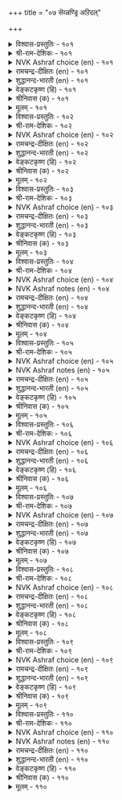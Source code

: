 +++
title = "०७ सॆय्न्नण्ड्रि अऱिदल्"

+++


<details><summary>विश्वास-प्रस्तुतिः - १०१</summary>

सॆय्यामल् सॆय्द उदविक्कु वैयगमुम्  
वानगमुम् आट्रल् अरिदु।      १०१
</details>

<details><summary>श्री-राम-देशिकः - १०१</summary>

अस्माभिरकृते साह्ये यस्तु साह्यं करोति नः ।  
लोकद्वयप्रदानेऽपि तस्य नास्ति प्रतिक्रिया ॥ १०१॥
</details>

<details><summary>NVK Ashraf choice (en) - १०१</summary>

०१०१
Neither earth nor heaven can truly repay
Spontaneous aid.
(P.S. Sundaram)
</details>

<details><summary>रामचन्द्र-दीक्षितः (en) - १०१</summary>

101\. ceyyāmal ceyta utavikku vaiyakamum  
vāṉakamum āṟṟal aritu.

101\. For the help rendered expecting no return even earth and heaven will prove no recompense.  
</details>

<details><summary>शुद्धानन्द-भारती (en) - १०१</summary>

1\. செய்யாமற் செய்த உதவிக்கு வையகமும்  
வானகமும் ஆற்ற லரிது  
Unhelped in turn good help given  
Exceeds in worth earth and heaven.         101  
</details>

<details><summary>वेङ्कटकृष्ण (हि) - १०१</summary>

101
उपकृत हुए बिना करे, यदि कोइ उपकार ।  
दे कर भू सुर-लोक भी, मुक्त न हो आभार ॥
</details>

<details><summary>श्रीनिवास (क) - १०१</summary>

101. बेरॊब्बरिन्द नमगॆ उपकारवागदिद्दरू नावु अवरिगॆ माडिद उपकारक्कॆ, भूलोकवागलि देवलोकवागली प्रतियागि बॆलॆ कट्टलु साध्यविल्ल.

</details>

<details><summary>मूलम् - १०१</summary>

सॆय्यामल् सॆय्द उदविक्कु वैयगमुम्  
वानगमुम् आट्रल् अरिदु।      १०१
</details>

<details><summary>विश्वास-प्रस्तुतिः - १०२</summary>

कालत्ति नाऱ्चॆय्द नण्ड्रि सिऱिदॆनिनुम्  
ञालत्तिन् माणप् पॆरिदु।      १०२
</details>

<details><summary>श्री-राम-देशिकः - १०२</summary>

समये रचितं साह्यं स्वल्पं स्यात् परिमाणत्ः ।  
तदेव कालमेदेन् महत् स्याद् भुवनादपि ॥ १०२॥
</details>

<details><summary>NVK Ashraf choice (en) - १०२</summary>

०१०२
A timely help, though small,
Is of greater value than all the earth.
(S.M. Diaz)
</details>

<details><summary>रामचन्द्र-दीक्षितः (en) - १०२</summary>

102\. kālattiṉāl ceyta naṉṟi ciṟitu eṉiṉum,  
ñālattiṉ māṇap peritu.

102\. A help timely, though small, transcends the world.  
</details>

<details><summary>शुद्धानन्द-भारती (en) - १०२</summary>

2\. காலத்தி னாற்செய்த நன்றி சிறிதெனினும்  
ஞாலத்தின் மாணப் பெரிது.  
A help rendered in hour of need  
Though small is greater than the world.         102  
</details>

<details><summary>वेङ्कटकृष्ण (हि) - १०२</summary>

102
अति संकट के समय पर, किया गया उपकार ।  
भू से अधिक महान है, यद्यपि अल्पाकार ॥
</details>

<details><summary>श्रीनिवास (क) - १०२</summary>

102. सकालदल्लि माडिद उपकार किरिदागिद्दरू ई लोकद विस्तारक्किन्त मिगिलागि हिरिदॆनिसिकॊळ्ळुत्तदॆ.

</details>

<details><summary>मूलम् - १०२</summary>

कालत्ति नाऱ्चॆय्द नण्ड्रि सिऱिदॆनिनुम्  
ञालत्तिन् माणप् पॆरिदु।      १०२
</details>

<details><summary>विश्वास-प्रस्तुतिः - १०३</summary>

पयन्दूक्कार् सॆय्द उदवि नयन्दूक्किन्  
नन्मै कडलिन् पॆरिदु।      १०३
</details>

<details><summary>श्री-राम-देशिकः - १०३</summary>

अनालोच्य प्रतिफलं साह्यं प्रेम्णा विनिर्मितम् ।  
विमृष्ट सत् समुद्रादप्यधिकं स्यान्न संशयः ॥ १०३॥
</details>

<details><summary>NVK Ashraf choice (en) - १०३</summary>

०१०३
The help given without weighing the return,
When weighed, outweighs the sea.
( Shuddhananda Bharatiar), (N.V.K. Ashraf)
</details>

<details><summary>रामचन्द्र-दीक्षितः (en) - १०३</summary>

103\. payaṉ tūkkār ceyta utavi nayaṉ tūkkiṉ,  
naṉmai kaṭaliṉ peritu.

103\. Help done expecting no return, if weighed will be vaster than the sea.  
</details>

<details><summary>शुद्धानन्द-भारती (en) - १०३</summary>

3\. பயன்தூக்கார் செய்த உதவி நயன்தூக்கின்  
நன்மை கடலிற் பெரிது  
Help rendered without weighing fruits  
Outweighs the sea in grand effects.         103  
</details>

<details><summary>वेङ्कटकृष्ण (हि) - १०३</summary>

103
स्वार्थरहित कृत मदद का, यदि गुण आंका जाय ।  
उदधि-बड़ाई से बड़ा, वह गुण माना जाय ॥
</details>

<details><summary>श्रीनिवास (क) - १०३</summary>

103. फलवनळॆयदॆ माडिद उपकारद भावनॆयन्नु अळॆदरॆ, अदु कडलिगिन्त हिरिदागुत्तदॆ.

</details>

<details><summary>मूलम् - १०३</summary>

पयन्दूक्कार् सॆय्द उदवि नयन्दूक्किन्  
नन्मै कडलिन् पॆरिदु।      १०३
</details>

<details><summary>विश्वास-प्रस्तुतिः - १०४</summary>

तिनैत्तुणै नण्ड्रि सॆयिनुम् पनैत्तुणैयाक्  
कॊळ्वर् पयन्दॆरि वार्।      १०४
</details>

<details><summary>श्री-राम-देशिकः - १०४</summary>

स्वल्पं यवसं साह्यं विमृश्य बहु लाभदम् ।  
तालवृक्षादपि महत् तन्मन्यन्ते नरोत्तमाः ॥ १०४॥
</details>

<details><summary>NVK Ashraf choice (en) - १०४</summary>

०१०४
To the discerning even millet of aid
Is as big as a palm tree. *
(P.S. Sundaram)
</details>

<details><summary>NVK Ashraf notes (en) - १०४</summary>

१०४. Compare with couplets ४३३ & १२८२ for the use of same similes “Millet” and “Palm tree”. “To those ashamed of wrong doings, even millet of fault is as big as a palm-tree” and “Where love is as large as a palm tree, even millet of sulk is misplaced”.
</details>

<details><summary>रामचन्द्र-दीक्षितः (en) - १०४</summary>

104\. tiṉait tuṇai naṉṟi ceyiṉum, paṉait tuṇaiyāk  
koḷvar-payaṉ terivār.

104\. Small as millet is the help given, the wise hold it as big as a palmyra fruit.  
</details>

<details><summary>शुद्धानन्द-भारती (en) - १०४</summary>

4\. தினைத்துணை நன்றி செயினும் பனைத்துணையாக்  
கொள்வர் பயன்தெரி வார்.  
Help given though millet- small  
Knowers count its good palm- tree tall.         104  
</details>

<details><summary>वेङ्कटकृष्ण (हि) - १०४</summary>

104
उपकृति तिल भर ही हुई, तो भी उसे सुजान ।  
मानें ऊँचे ताड़ सम, सुफल इसी में जान ॥
</details>

<details><summary>श्रीनिवास (क) - १०४</summary>

104. ऒन्दु सण्ण तॆनॆयष्टु उपकारवॆसगिदरू अदर फलवन्नरितवरु अदन्नु हनॆमरदष्टु दॊड्डदागि भाविसुत्तारॆ.

</details>

<details><summary>मूलम् - १०४</summary>

तिनैत्तुणै नण्ड्रि सॆयिनुम् पनैत्तुणैयाक्  
कॊळ्वर् पयन्दॆरि वार्।      १०४
</details>

<details><summary>विश्वास-प्रस्तुतिः - १०५</summary>

उदवि वरैत्तण्ड्रु उदवि उदवि  
सॆयप्पट्टार् साल्बिन् वरैत्तु।      १०५
</details>

<details><summary>श्री-राम-देशिकः - १०५</summary>

कृते च प्रतिकर्तव्यं स्वीयशक्तयनुसारतः ।  
प्राप्तलाभानुसारेण प्रतिकारो विगह्र्यते ॥ १०५॥
</details>

<details><summary>NVK Ashraf choice (en) - १०५</summary>

०१०५
Not according to the aid but its receiver
Is its recompense determined.
(P.S. Sundaram)
</details>

<details><summary>NVK Ashraf notes (en) - १०५</summary>

१०५. Compare with ८७. "The gains of hospitality cannot be reckoned. Their worth depends on the guest" - (P.S. Sundaram)
</details>

<details><summary>रामचन्द्र-दीक्षितः (en) - १०५</summary>

105\. utavi varaittu aṉṟu, utavi; utavi  
ceyappaṭṭār cālpiṉ varaittu.

105\. Help rendered is not in terms of the return but its value depends on the receiver.  
</details>

<details><summary>शुद्धानन्द-भारती (en) - १०५</summary>

5\. உதவி வரைத்தன்று உதவி: உதவி  
செயப்பட்டார் சால்பின் வரைத்து  
A help is not the help's measure  
It is gainer's worth and pleasure.         105  
</details>

<details><summary>वेङ्कटकृष्ण (हि) - १०५</summary>

105
सीमित नहिं, उपकार तक, प्रत्युपकार- प्रमाण ।  
जितनी उपकृत-योग्यता, उतना उसका मान ॥
</details>

<details><summary>श्रीनिवास (क) - १०५</summary>

105. उपकारक्कागि प्रति उपकार माडुवुदु उपकारवॆनिसुवुदिल्ल; उपकार हॊन्दिदवर अर्हतॆये उपकारवन्नु अळॆयुव मानदण्ड

</details>

<details><summary>मूलम् - १०५</summary>

उदवि वरैत्तण्ड्रु उदवि उदवि  
सॆयप्पट्टार् साल्बिन् वरैत्तु।      १०५
</details>

<details><summary>विश्वास-प्रस्तुतिः - १०६</summary>

मऱवऱ्क मासट्रार् केण्मै तुऱवऱ्क  
तुन्बत्तुळ् तुप्पायार् नट्पु।      १०६
</details>

<details><summary>श्री-राम-देशिकः - १०६</summary>

ज्ञानाचारसमेयानां सम्बन्धं नैव विस्मरेत् ।  
आपत्सहायभूतनां मैत्रीं नैव परित्यजेत् ॥ १०६॥
</details>

<details><summary>NVK Ashraf choice (en) - १०६</summary>

०१०६
Forget not the friendship of the pure,
Nor forsake friends who supported in trouble. *
(V.V.S. Aiyar)
</details>

<details><summary>रामचन्द्र-दीक्षितः (en) - १०६</summary>

106\. maṟavaṟka, mācu aṟṟār kēṇmai! tuṟavaṟka,  
tuṉpattuḷ tuppu āyār naṭpu!.

106\. Forget not the companionship of the pure of heart. Give up not the friendship of those who have stood by you in hour of sorrow.  
</details>

<details><summary>शुद्धानन्द-भारती (en) - १०६</summary>

6\. மறவற்க மாசற்றார் கேண்மை: துறவற்க  
துன்பத்துள் துப்பாயார் நட்பு  
Forget not friendship of the pure  
Forsake not timely helpers sure.         106  
</details>

<details><summary>वेङ्कटकृष्ण (हि) - १०६</summary>

106
निर्दोषों की मित्रता, कभी न जाना भूल ।  
आपद-बंधु स्नेह को, कभी न तजना भूल ॥
</details>

<details><summary>श्रीनिवास (क) - १०६</summary>

106. कुन्दिल्लदवर गॆळॆतनवन्नु मरॆयलागदु, कष्टकालदल्लि नॆरवादवरनण्टन्नु तॊरॆयलागदु.

</details>

<details><summary>मूलम् - १०६</summary>

मऱवऱ्क मासट्रार् केण्मै तुऱवऱ्क  
तुन्बत्तुळ् तुप्पायार् नट्पु।      १०६
</details>

<details><summary>विश्वास-प्रस्तुतिः - १०७</summary>

ऎऴुमै ऎऴुबिऱप्पुम् उळ्ळुवर् तङ्गण्  
विऴुमन् दुडैत्तवर् नट्पु।      १०७
</details>

<details><summary>श्री-राम-देशिकः - १०७</summary>

कष्टकाले समायाते उपकुर्वन्ति ये नराः ।  
सन्तः स्मरन्ति तन्मैत्रीं सप्तसप्तसु जन्मसु ॥ १०७॥
</details>

<details><summary>NVK Ashraf choice (en) - १०७</summary>

०१०७
The good remember through all seven births
The friends who wiped their tears.
(P.S. Sundaram)
</details>

<details><summary>रामचन्द्र-दीक्षितः (en) - १०७</summary>

107\. eḻumai eḻu piṟappum uḷḷuvar-tamkaṇ  
viḻumam tuṭaittavar naṭpu.

107\. The good remember with gratitude, all through seven births, the friendship of those who have wiped out their suffering.  
</details>

<details><summary>शुद्धानन्द-भारती (en) - १०७</summary>

7\. எழுமை எழுபிறப்பும் உள்ளுவர் தங்கண்  
விழுமம் துடைத்தவர் நட்பு  
Through sevenfold births, in memory fares  
The willing friend who wiped one's tears.         107  
</details>

<details><summary>वेङ्कटकृष्ण (हि) - १०७</summary>

107
जिसने दुःख मिटा दिया, उसका स्नेह स्वभाव ।  
सात जन्म तक भी स्मरण, करते महानुभाव ॥
</details>

<details><summary>श्रीनिवास (क) - १०७</summary>

107. तम्म दुःखगळन्नु दूरमाडलु नॆरवु नीडिदवर स्नेहवन्नु एळेळु जन्मगळल्लू नॆनॆयुवरु.

</details>

<details><summary>मूलम् - १०७</summary>

ऎऴुमै ऎऴुबिऱप्पुम् उळ्ळुवर् तङ्गण्  
विऴुमन् दुडैत्तवर् नट्पु।      १०७
</details>

<details><summary>विश्वास-प्रस्तुतिः - १०८</summary>

नण्ड्रि मऱप्पदु नण्ड्रण्ड्रु नण्ड्रल्लदु  
अण्ड्रे मऱप्पदु नण्ड्रु।      १०८
</details>

<details><summary>श्री-राम-देशिकः - १०८</summary>

कृतानामुपकाराणामधर्मे विस्मृतिर्भवेत् ।  
विस्मृतिस्त्वपकाराणां सद्यो धर्मः स कथ्यते ॥ १०८॥
</details>

<details><summary>NVK Ashraf choice (en) - १०८</summary>

०१०८
To forget a good turn is not good, and good it is
To forget at once what isn't good.
(P.S. Sundaram)
</details>

<details><summary>रामचन्द्र-दीक्षितः (en) - १०८</summary>

108\. naṉṟi maṟappatu naṉṟu aṉṟu; naṉṟu allatu  
aṉṟē maṟappatu naṉṟu.

108\. It is not good to forget the benefit received; but it is good to forget then and there the injury done by another.  
</details>

<details><summary>शुद्धानन्द-भारती (en) - १०८</summary>

8\. நன்றி மறப்பது நன்றன்று: நன்றல்லது  
அன்றே மறப்பது நன்று.  
To forget good turns is not good  
Good it is over wrong not to brood.         108  
</details>

<details><summary>वेङ्कटकृष्ण (हि) - १०८</summary>

108
भला नहीं है भूलना, जो भी हो उपकार ।  
भला यही झट भूलना, कोई भी अपकार ॥
</details>

<details><summary>श्रीनिवास (क) - १०८</summary>

108. माडिद उपकारवन्नु मरॆयुवुदु ऒळितल्ल(धर्मवल्ल) ; उपकारवल्लदुदन्नु (अपकार) अन्दे मरॆयुवदु लेसु.

</details>

<details><summary>मूलम् - १०८</summary>

नण्ड्रि मऱप्पदु नण्ड्रण्ड्रु नण्ड्रल्लदु  
अण्ड्रे मऱप्पदु नण्ड्रु।      १०८
</details>

<details><summary>विश्वास-प्रस्तुतिः - १०९</summary>

कॊण्ड्रन्न इन्ना सॆयिनुम् अवर्सॆय्द  
ऒण्ड्रुनण्ड्रु उळ्ळक् कॆडुम्।      १०९
</details>

<details><summary>श्री-राम-देशिकः - १०९</summary>

उपकृत्य प्रथमतः मरणान्तकरा यदि ।  
उपकारा अपि कृताः लीयन्ते तत्र चैव ते ॥ १०९॥
</details>

<details><summary>NVK Ashraf choice (en) - १०९</summary>

०१०९
Even a deadly hurt is soon effaced,
If one recollects a past good turn.
(S.M. Diaz)
</details>

<details><summary>रामचन्द्र-दीक्षितः (en) - १०९</summary>

109\. koṉṟaṉṉa iṉṉā ceyiṉum, avar ceyta  
oṉṟum naṉṟu uḷḷa,keṭum.

109\. The remembrance of one good act done removes from our mind the sting of a deadly injury.  
</details>

<details><summary>शुद्धानन्द-भारती (en) - १०९</summary>

9\. கொன்றன்ன இன்னா செயினும் அவர்செய்த  
ஒன்றுநன்று உள்ளக் கெடும்  
Let deadly harms be forgotten  
While remembering one good-turn.         109  
</details>

<details><summary>वेङ्कटकृष्ण (हि) - १०९</summary>

109
हत्या सम कोई करे, अगर बड़ी कुछ हानि ।  
उसकी इक उपकार-स्मृति, करे हानि की हानि ॥
</details>

<details><summary>श्रीनिवास (क) - १०९</summary>

109. मुञ्चॆ उपकार माडिदवरु, मुन्दॆ कॊल्लुवन्थ (कडु) कष्टगळन्नु तन्दॊड्डिदरू अवरु हिन्दॆ माडिद ऒन्दे ऒन्दु उपकारवन्नु (ऒळितन्नु) नॆनॆदरॆ साकु. कष्टगळु परिहारवागुत्तदॆ.

</details>

<details><summary>मूलम् - १०९</summary>

कॊण्ड्रन्न इन्ना सॆयिनुम् अवर्सॆय्द  
ऒण्ड्रुनण्ड्रु उळ्ळक् कॆडुम्।      १०९
</details>

<details><summary>विश्वास-प्रस्तुतिः - ११०</summary>

ऎन्नण्ड्रि कॊण्ड्रार्क्कुम् उय्वुण्डाम् उय्विल्लै  
सॆय्न्नण्ड्रि कॊण्ड्र मगऱ्कु।      ११०
</details>

<details><summary>श्री-राम-देशिकः - ११०</summary>

धर्मान्तरविहीनानां विद्यते पापमोचनम् ।  
कृतज्ञताधर्महीने नास्ति वै पापमोक्षणम् ॥ ११०॥
</details>

<details><summary>NVK Ashraf choice (en) - ११०</summary>

०११०
One may slain every goodness and yet escape,
But no escape for one who slain gratitude.
(Satguru Subramuniyaswami)
</details>

<details><summary>NVK Ashraf notes (en) - ११०</summary>

११०. Crisp alternate translation, but not close to original: "All other sins may be redeemed, except ingratitude" - (P.S. Sundaram) 
</details>

<details><summary>रामचन्द्र-दीक्षितः (en) - ११०</summary>

110\. en naṉṟi koṉṟārkkum uyvu uṇṭām; uyvu illai,  
ceynnaṉṟi koṉṟa makaṟku.

110\. There is salvation to those guilty of any other sin; but there is no redemption for the sin of ingratitude.
</details>

<details><summary>शुद्धानन्द-भारती (en) - ११०</summary>

10\. எந்நன்றி கொன்றார்க்கும் உய்வுண்டாம்: உய்வில்லை  
செய்ந்நன்றி கொன்ற மகற்கு  
The virtue-killer may be saved  
Not benefit-killer who is damned.         110  
</details>

<details><summary>वेङ्कटकृष्ण (हि) - ११०</summary>

110
जो भी पातक नर करें, संभव है उद्धार ।  
पर है नहीं कृतघ्न का, संभव ही निस्तार ॥
</details>

<details><summary>श्रीनिवास (क) - ११०</summary>

110. याव अधर्म कॆलसगळन्नु माडिदवरिगू उद्धारद हादियुण्टु. ऒब्बरु माडिद उपकारवन्नु नॆनॆयदॆ अपकार माडुववनिगॆ उद्धारवे इल्ल.
</details>

<details><summary>मूलम् - ११०</summary>

ऎन्नण्ड्रि कॊण्ड्रार्क्कुम् उय्वुण्डाम् उय्विल्लै  
सॆय्न्नण्ड्रि कॊण्ड्र मगऱ्कु।      ११०
</details>
